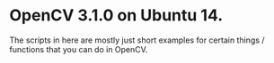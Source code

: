# OpenCV 3.1.0 on Ubuntu 14.
The scripts in here are mostly just short examples for certain things / functions that you can do in OpenCV.
